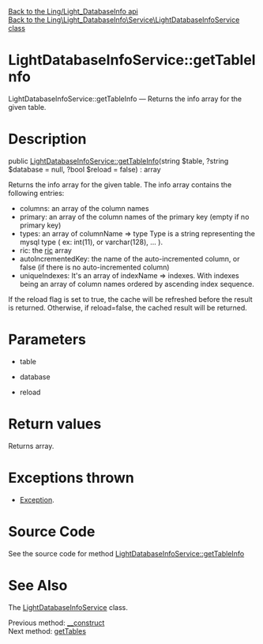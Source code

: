[Back to the Ling/Light_DatabaseInfo api](https://github.com/lingtalfi/Light_DatabaseInfo/blob/master/doc/api/Ling/Light_DatabaseInfo.md)<br>
[Back to the Ling\Light_DatabaseInfo\Service\LightDatabaseInfoService class](https://github.com/lingtalfi/Light_DatabaseInfo/blob/master/doc/api/Ling/Light_DatabaseInfo/Service/LightDatabaseInfoService.md)


LightDatabaseInfoService::getTableInfo
================



LightDatabaseInfoService::getTableInfo — Returns the info array for the given table.




Description
================


public [LightDatabaseInfoService::getTableInfo](https://github.com/lingtalfi/Light_DatabaseInfo/blob/master/doc/api/Ling/Light_DatabaseInfo/Service/LightDatabaseInfoService/getTableInfo.md)(string $table, ?string $database = null, ?bool $reload = false) : array




Returns the info array for the given table.
The info array contains the following entries:

- columns: an array of the column names
- primary: an array of the column names of the primary key (empty if no primary key)
- types: an array of columnName => type
         Type is a string representing the mysql type ( ex: int(11), or varchar(128), ... ).
- ric: the [ric](https://github.com/lingtalfi/NotationFan/blob/master/ric.md) array
- autoIncrementedKey: the name of the auto-incremented column, or false (if there is no auto-incremented column)
- uniqueIndexes: It's an array of indexName => indexes. With indexes being an array of column names ordered by ascending index sequence.


If the reload flag is set to true, the cache will be refreshed before the result is returned.
Otherwise, if reload=false, the cached result will be returned.




Parameters
================


- table

    

- database

    

- reload

    


Return values
================

Returns array.


Exceptions thrown
================

- [Exception](http://php.net/manual/en/class.exception.php).&nbsp;







Source Code
===========
See the source code for method [LightDatabaseInfoService::getTableInfo](https://github.com/lingtalfi/Light_DatabaseInfo/blob/master/Service/LightDatabaseInfoService.php#L63-L93)


See Also
================

The [LightDatabaseInfoService](https://github.com/lingtalfi/Light_DatabaseInfo/blob/master/doc/api/Ling/Light_DatabaseInfo/Service/LightDatabaseInfoService.md) class.

Previous method: [__construct](https://github.com/lingtalfi/Light_DatabaseInfo/blob/master/doc/api/Ling/Light_DatabaseInfo/Service/LightDatabaseInfoService/__construct.md)<br>Next method: [getTables](https://github.com/lingtalfi/Light_DatabaseInfo/blob/master/doc/api/Ling/Light_DatabaseInfo/Service/LightDatabaseInfoService/getTables.md)<br>

